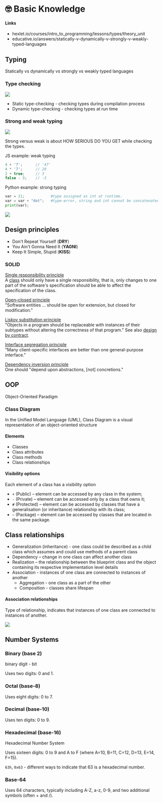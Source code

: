 # 🤓 Basic Knowledge

#### Links

- hexlet.io/courses/intro_to_programming/lessons/types/theory_unit
- educative.io/answers/statically-v-dynamically-v-strongly-v-weakly-typed-languages

## Typing

Statically vs dynamically vs strongly vs weakly typed languages

### Type checking

![](../../aaa-assets/basic-knowledge-1.png)

- Static type-checking - checking types during compilation process
- Dynamic type-checking - checking types at run time

### Strong and weak typing

![](../../aaa-assets/basic-knowledge-2.png)

Strong versus weak is about HOW SERIOUS DO YOU GET while checking the types.

JS example: weak typing

```javascript
4 + '7';      // '47'
4 * '7';      // 28
2 + true;     // 3
false - 3;    // -3
```

Python example: strong typing

```python
var = 21;            #type assigned as int at runtime.
var = var + "dot";   #type-error, string and int cannot be concatenated.
print(var);
```

![](../../aaa-assets/basic-knowledge-3.png)

## Design principles

- Don't Repeat Yourself (**DRY**)
- You Ain't Gonna Need It (**YAGNI**)
- Keep It Simple, Stupid (**KISS**)

### SOLID

[Single responsibility principle](https://en.wikipedia.org/wiki/Single\_responsibility\_principle)\
A [class](https://en.wikipedia.org/wiki/Class\_\(computer\_programming\)) should only have a single responsibility, that is, only changes to one part of the software's specification should be able to affect the specification of the class.

[Open–closed principle](https://en.wikipedia.org/wiki/Open%E2%80%93closed\_principle)\
"Software entities ... should be open for extension, but closed for modification."

[Liskov substitution principle](https://en.wikipedia.org/wiki/Liskov\_substitution\_principle)\
"Objects in a program should be replaceable with instances of their subtypes without altering the correctness of that program." See also [design by contract](https://en.wikipedia.org/wiki/Design\_by\_contract).

[Interface segregation principle](https://en.wikipedia.org/wiki/Interface\_segregation\_principle)\
"Many client-specific interfaces are better than one general-purpose interface."

[Dependency inversion principle](https://en.wikipedia.org/wiki/Dependency\_inversion\_principle)\
One should "depend upon abstractions, \[not] concretions."

## OOP

Object-Oriented Paradigm

### Class Diagram

In the Unified Model Language (UML), Class Diagram is a visual representation of an object-oriented structure

#### Elements

- Classes
- Class attributes
- Class methods
- Class relationships

#### Visibility options

Each element of a class has a visibility option

- `+` (Public) – element can be accessed by any class in the system;
- `-` (Private) – element can be accessed only by a class that owns it;
- `#` (Protected) – element can be accessed by classes that have a generalisation (or inheritance) relationship with its class;
- `~` (Package) – element can be accessed by classes that are located in the same package.

## Class relationships

- Generalization (inheritance) - one class could be described as a child class which assumes and could use methods of a parent class
- Dependency – change in one class can affect another class
- Realization – the relationship between the blueprint class and the object containing its respective implementation level details
- Association - instances of one class are connected to instances of another
	- Aggregation - one class as a part of the other
	- Composition - classes share lifespan

#### Association relationships

Type of relationship, indicates that instances of one class are connected to instances of another.

![](../../aaa-assets/basic-knowledge-4.png)

## Number Systems

### Binary (base 2)

binary digit - bit

Uses two digits: 0 and 1.

### Octal (base-8)

Uses eight digits: 0 to 7.

### Decimal (base-10)

Uses ten digits: 0 to 9.

### Hexadecimal (base-16)

Hexadecimal Number System

Uses sixteen digits: 0 to 9 and A to F (where A=10, B=11, C=12, D=13, E=14, F=15).

`63h`, `0x63` -  different ways to indicate that 63 is a hexadecimal number.

### Base-64

Uses 64 characters, typically including A-Z, a-z, 0-9, and two additional symbols (often + and /).
